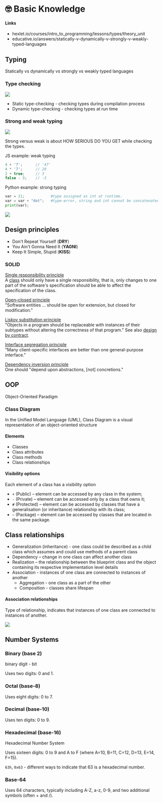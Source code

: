 # 🤓 Basic Knowledge

#### Links

- hexlet.io/courses/intro_to_programming/lessons/types/theory_unit
- educative.io/answers/statically-v-dynamically-v-strongly-v-weakly-typed-languages

## Typing

Statically vs dynamically vs strongly vs weakly typed languages

### Type checking

![](../../aaa-assets/basic-knowledge-1.png)

- Static type-checking - checking types during compilation process
- Dynamic type-checking - checking types at run time

### Strong and weak typing

![](../../aaa-assets/basic-knowledge-2.png)

Strong versus weak is about HOW SERIOUS DO YOU GET while checking the types.

JS example: weak typing

```javascript
4 + '7';      // '47'
4 * '7';      // 28
2 + true;     // 3
false - 3;    // -3
```

Python example: strong typing

```python
var = 21;            #type assigned as int at runtime.
var = var + "dot";   #type-error, string and int cannot be concatenated.
print(var);
```

![](../../aaa-assets/basic-knowledge-3.png)

## Design principles

- Don't Repeat Yourself (**DRY**)
- You Ain't Gonna Need It (**YAGNI**)
- Keep It Simple, Stupid (**KISS**)

### SOLID

[Single responsibility principle](https://en.wikipedia.org/wiki/Single\_responsibility\_principle)\
A [class](https://en.wikipedia.org/wiki/Class\_\(computer\_programming\)) should only have a single responsibility, that is, only changes to one part of the software's specification should be able to affect the specification of the class.

[Open–closed principle](https://en.wikipedia.org/wiki/Open%E2%80%93closed\_principle)\
"Software entities ... should be open for extension, but closed for modification."

[Liskov substitution principle](https://en.wikipedia.org/wiki/Liskov\_substitution\_principle)\
"Objects in a program should be replaceable with instances of their subtypes without altering the correctness of that program." See also [design by contract](https://en.wikipedia.org/wiki/Design\_by\_contract).

[Interface segregation principle](https://en.wikipedia.org/wiki/Interface\_segregation\_principle)\
"Many client-specific interfaces are better than one general-purpose interface."

[Dependency inversion principle](https://en.wikipedia.org/wiki/Dependency\_inversion\_principle)\
One should "depend upon abstractions, \[not] concretions."

## OOP

Object-Oriented Paradigm

### Class Diagram

In the Unified Model Language (UML), Class Diagram is a visual representation of an object-oriented structure

#### Elements

- Classes
- Class attributes
- Class methods
- Class relationships

#### Visibility options

Each element of a class has a visibility option

- `+` (Public) – element can be accessed by any class in the system;
- `-` (Private) – element can be accessed only by a class that owns it;
- `#` (Protected) – element can be accessed by classes that have a generalisation (or inheritance) relationship with its class;
- `~` (Package) – element can be accessed by classes that are located in the same package.

## Class relationships

- Generalization (inheritance) - one class could be described as a child class which assumes and could use methods of a parent class
- Dependency – change in one class can affect another class
- Realization – the relationship between the blueprint class and the object containing its respective implementation level details
- Association - instances of one class are connected to instances of another
	- Aggregation - one class as a part of the other
	- Composition - classes share lifespan

#### Association relationships

Type of relationship, indicates that instances of one class are connected to instances of another.

![](../../aaa-assets/basic-knowledge-4.png)

## Number Systems

### Binary (base 2)

binary digit - bit

Uses two digits: 0 and 1.

### Octal (base-8)

Uses eight digits: 0 to 7.

### Decimal (base-10)

Uses ten digits: 0 to 9.

### Hexadecimal (base-16)

Hexadecimal Number System

Uses sixteen digits: 0 to 9 and A to F (where A=10, B=11, C=12, D=13, E=14, F=15).

`63h`, `0x63` -  different ways to indicate that 63 is a hexadecimal number.

### Base-64

Uses 64 characters, typically including A-Z, a-z, 0-9, and two additional symbols (often + and /).
